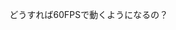 <div id="centerWrapper">
<div id="centerBox">
<p>どうすれば60FPSで動くようになるの？ <br><i class="fa fa-frown-o fa-3x"></i></p>
</div>
</div>